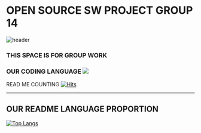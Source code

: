 # OPEN SOURCE SW PROJECT GROUP 14

![header](https://capsule-render.vercel.app/api?type=rect&color=000000&height=180&section=header&text="GROUP14"&fontSize=70&fontColor=FFFFFF)
### THIS SPACE IS FOR GROUP WORK


### OUR CODING LANGUAGE <img src="https://img.shields.io/badge/Python-FFFFFF?style=flat&logo=Python&logoColor=black"/>

READ ME COUNTING [![Hits](https://hits.seeyoufarm.com/api/count/incr/badge.svg?url=https%3A%2F%2Fgithub.com%2Fhelloyoung25%2Fgroup14&count_bg=%2311A6B4&title_bg=%23003DE1&icon=android.svg&icon_color=%23E7E7E7&title=Open+Source+Group+14&edge_flat=false)](https://hits.seeyoufarm.com)

---
OUR README LANGUAGE PROPORTION
---
[![Top Langs](https://github-readme-stats.vercel.app/api/top-langs/?username=helloyoung25)](https://github.com/helloyoung25/github-readme-stats)



